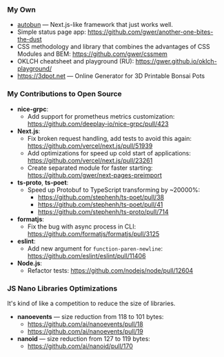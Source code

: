 ### My Own
- [autobun](https://github.com/gwer/autobun) — Next.js-like framework that just works well.
- Simple status page app: https://github.com/gwer/another-one-bites-the-dust
- CSS methodology and library that combines the advantages of CSS Modules and BEM: https://github.com/gwer/cssmem
- OKLCH cheatsheet and playground (RU): https://gwer.github.io/oklch-playground/
- https://3dpot.net — Online Generator for 3D Printable Bonsai Pots

### My Contributions to Open Source
- **nice-grpc**:
  - Add support for prometheus metrics customization: https://github.com/deeplay-io/nice-grpc/pull/423
- **Next.js**:
  - Fix broken request handling, add tests to avoid this again: https://github.com/vercel/next.js/pull/51939
  - Add optimizations for speed up cold start of applications: https://github.com/vercel/next.js/pull/23261
  - Create separated module for faster starting: https://github.com/gwer/next-pages-preimport
- **ts-proto**, **ts-poet**:
  - Speed up Protobuf to TypeScript transforming by ~20000%:
    - https://github.com/stephenh/ts-poet/pull/38
    - https://github.com/stephenh/ts-poet/pull/41
    - https://github.com/stephenh/ts-proto/pull/714
- **formatjs**:
  - Fix the bug with async process in CLI: https://github.com/formatjs/formatjs/pull/3125
- **eslint**:
  - Add new argument for `function-paren-newline`: https://github.com/eslint/eslint/pull/11406
- **Node.js**:
  - Refactor tests: https://github.com/nodejs/node/pull/12604
 
### JS Nano Libraries Optimizations
It's kind of like a competition to reduce the size of libraries.

- **nanoevents** — size reduction from 118 to 101 bytes:
  - https://github.com/ai/nanoevents/pull/18
  - https://github.com/ai/nanoevents/pull/19
- **nanoid** — size reduction from 127 to 119 bytes:
  - https://github.com/ai/nanoid/pull/170
